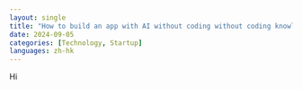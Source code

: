 ```yaml
---
layout: single
title: "How to build an app with AI without coding without coding knowledge? Thai language learning App"
date: 2024-09-05
categories: [Technology, Startup]
languages: zh-hk
---
```


Hi